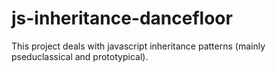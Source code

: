 # js-inheritance-dancefloor

This project deals with javascript inheritance patterns (mainly pseduclassical and prototypical).
